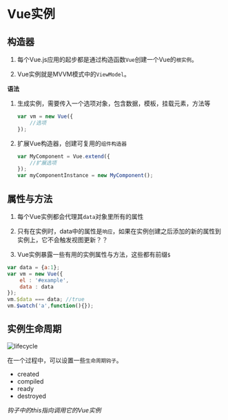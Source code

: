 # Vue实例

## 构造器

1. 每个Vue.js应用的起步都是通过构造函数`Vue`创建一个Vue的`根实例`。

2. Vue实例就是MVVM模式中的`ViewModel`。

**语法**

1.  生成实例，需要传入一个选项对象，包含数据，模板，挂载元素，方法等

    ```javascript
    var vm = new Vue({
        //选项
    });
    ```

2. 扩展Vue构造器，创建可复用的`组件构造器`

    ```javascript
    var MyComponent = Vue.extend({
        //扩展选项
    });
    var myComponentInstance = new MyComponent();
    ```

## 属性与方法

1. 每个Vue实例都会代理其`data`对象里所有的属性

2. 只有在实例时，data中的属性是`响应`，如果在实例创建之后添加的新的属性到实例上，它不会触发视图更新？？

3. Vue实例暴露一些有用的实例属性与方法，这些都有前缀`$`

```javascript
var data = {a:1};
var vm = new Vue({
    el : '#example',
    data : data
});
vm.$data === data; //true
vm.$watch('a',function(){});
```

## 实例生命周期

![lifecycle](lifecycle.png)

在一个过程中，可以设置一些`生命周期钩子`。

* created
* compiled
* ready
* destroyed

*钩子中的this指向调用它的Vue实例*




